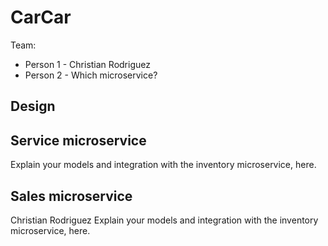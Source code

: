 # CarCar

Team:

* Person 1 - Christian Rodriguez
* Person 2 - Which microservice?

## Design

## Service microservice

Explain your models and integration with the inventory
microservice, here.

## Sales microservice
Christian Rodriguez
Explain your models and integration with the inventory
microservice, here.
